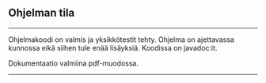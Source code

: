 ## Ohjelman tila

* * *

Ohjelmakoodi on valmis ja yksikkötestit tehty. Ohjelma on ajettavassa kunnossa eikä siihen tule enää lisäyksiä. Koodissa on javadoc:it.

Dokumentaatio valmiina pdf-muodossa.

* * *
